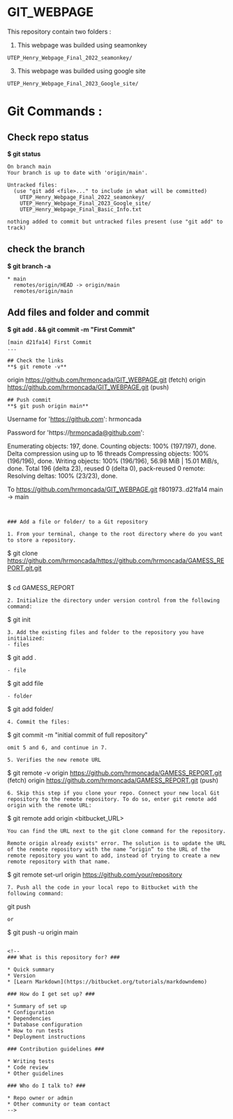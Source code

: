 # GIT_WEBPAGE
This repository contain two folders :

  1. This webpage was builded using seamonkey
  ```
  UTEP_Henry_Webpage_Final_2022_seamonkey/
  ```    
  3. This webpage was builded using google site
 ```
 UTEP_Henry_Webpage_Final_2023_Google_site/
  ```
# Git Commands :      
## Check repo status 
**$ git status**
```
On branch main
Your branch is up to date with 'origin/main'.

Untracked files:
  (use "git add <file>..." to include in what will be committed)
	UTEP_Henry_Webpage_Final_2022_seamonkey/
	UTEP_Henry_Webpage_Final_2023_Google_site/
	UTEP_Henry_Webpage_Final_Basic_Info.txt

nothing added to commit but untracked files present (use "git add" to track)
```
## check the branch
**$ git branch -a**
```	
* main
  remotes/origin/HEAD -> origin/main
  remotes/origin/main
```
## Add files and folder and commit
**$ git add . && git commit -m "First Commit"**
```
[main d21fa14] First Commit
...

## Check the links	
**$ git remote -v** 
```
origin	https://github.com/hrmoncada/GIT_WEBPAGE.git (fetch)
origin	https://github.com/hrmoncada/GIT_WEBPAGE.git (push)
```
## Push commit 
**$ git push origin main**
```
Username for 'https://github.com': hrmoncada

Password for 'https://hrmoncada@github.com': 

Enumerating objects: 197, done.
Counting objects: 100% (197/197), done.
Delta compression using up to 16 threads
Compressing objects: 100% (196/196), done.
Writing objects: 100% (196/196), 56.98 MiB | 15.01 MiB/s, done.
Total 196 (delta 23), reused 0 (delta 0), pack-reused 0
remote: Resolving deltas: 100% (23/23), done.

To https://github.com/hrmoncada/GIT_WEBPAGE.git
   f801973..d21fa14  main -> main
```


### Add a file or folder/ to a Git repository

1. From your terminal, change to the root directory where do you want to store a repository.
````
$ git clone https://github.com/hrmoncada/https://github.com/hrmoncada/GAMESS_REPORT.git.git
````
````
$ cd GAMESS_REPORT
````
2. Initialize the directory under version control from the following command:
````
$ git init     
````
3. Add the existing files and folder to the repository you have initialized:
- files
````
$ git add .
````
- file
````
$ git add file
````
- folder
````
$ git add folder/     
````
4. Commit the files:
````
$ git commit -m "initial commit of full repository"     
````
omit 5 and 6, and continue in 7.

5. Verifies the new remote URL
```` 
$ git remote -v
origin	https://github.com/hrmoncada/GAMESS_REPORT.git (fetch)
origin	https://github.com/hrmoncada/GAMESS_REPORT.git (push)
````
6. Skip this step if you clone your repo. Connect your new local Git repository to the remote repository. To do so, enter git remote add origin with the remote URL:
````
$ git remote add origin <bitbucket_URL>     
````
You can find the URL next to the git clone command for the repository.

Remote origin already exists" error. The solution is to update the URL of the remote repository with the name “origin” to the URL of the remote repository you want to add, instead of trying to create a new remote repository with that name.
````
$ git remote set-url origin https://github.com/your/repository
````
7. Push all the code in your local repo to Bitbucket with the following command:
````
git push
````
or
````
$ git push  -u origin main
````

<!--
### What is this repository for? ###

* Quick summary
* Version
* [Learn Markdown](https://bitbucket.org/tutorials/markdowndemo)

### How do I get set up? ###

* Summary of set up
* Configuration
* Dependencies
* Database configuration
* How to run tests
* Deployment instructions

### Contribution guidelines ###

* Writing tests
* Code review
* Other guidelines

### Who do I talk to? ###

* Repo owner or admin
* Other community or team contact
-->

